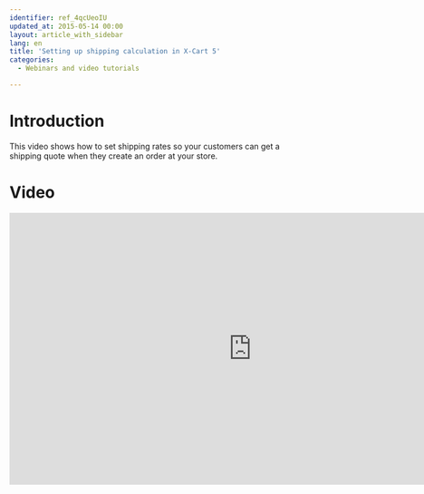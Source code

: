 ```yaml
---
identifier: ref_4qcUeoIU
updated_at: 2015-05-14 00:00
layout: article_with_sidebar
lang: en
title: 'Setting up shipping calculation in X-Cart 5'
categories:
  - Webinars and video tutorials

---
```



# Introduction

This video shows how to set shipping rates so your customers can get a shipping quote when they create an order at your store.

# Video

<iframe class="youtube-player" type="text/html" style="width: 853px; height: 480px" src="https://www.youtube.com/embed/wKpHByus01o" frameborder="0"></iframe>